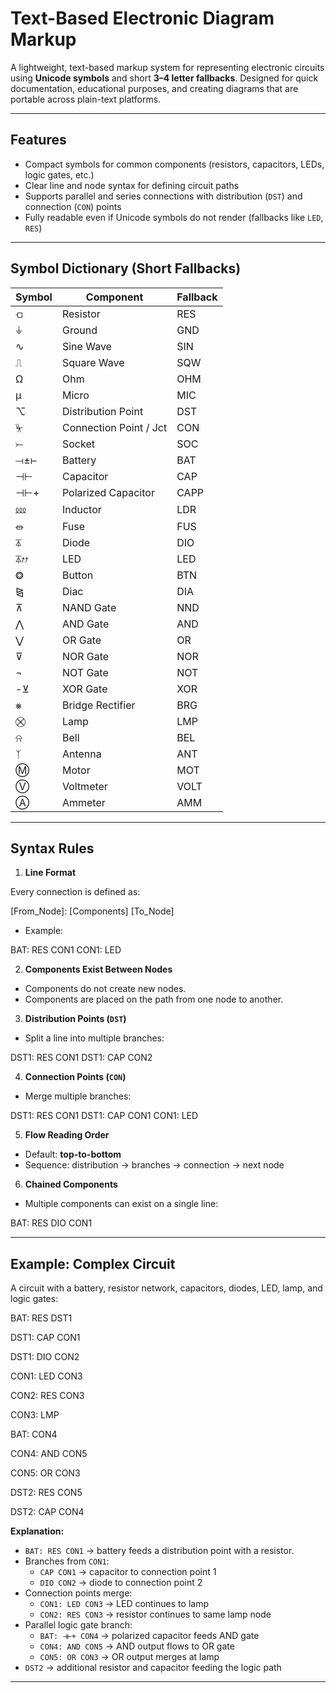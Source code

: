 # Text-Based Electronic Diagram Markup

A lightweight, text-based markup system for representing electronic circuits using **Unicode symbols** and short **3–4 letter fallbacks**. Designed for quick documentation, educational purposes, and creating diagrams that are portable across plain-text platforms.

---

## Features

- Compact symbols for common components (resistors, capacitors, LEDs, logic gates, etc.)
- Clear line and node syntax for defining circuit paths
- Supports parallel and series connections with distribution (`DST`) and connection (`CON`) points
- Fully readable even if Unicode symbols do not render (fallbacks like `LED`, `RES`)

---

## Symbol Dictionary (Short Fallbacks)

| Symbol       | Component                | Fallback |
|--------------|-------------------------|----------|
| ⟤           | Resistor                | RES      |
| ⏚           | Ground                  | GND      |
| ∿            | Sine Wave               | SIN      |
| ⎍            | Square Wave             | SQW      |
| Ω            | Ohm                     | OHM      |
| μ            | Micro                   | MIC      |
| ⌥            | Distribution Point      | DST      |
| ⏧            | Connection Point / Jct  | CON      |
| ⤚            | Socket                  | SOC      |
| ⟞±⊢        | Battery                 | BAT      |
| ⊣⊢           | Capacitor               | CAP      |
| ⊣⊢+          | Polarized Capacitor     | CAPP     |
| ⅏            | Inductor                | LDR      |
| ⏛            | Fuse                    | FUS      |
| ⏄            | Diode                   | DIO      |
| ⏄⭎⭎        | LED                     | LED      |
| ⭗            | Button                  | BTN      |
| ⧎            | Diac                    | DIA      |
| ⊼            | NAND Gate               | NND      |
| ⋀            | AND Gate                | AND      |
| ⋁            | OR Gate                 | OR       |
| ⊽            | NOR Gate                | NOR      |
| ¬            | NOT Gate                | NOT      |
| -⊻           | XOR Gate                | XOR      |
| ⨳            | Bridge Rectifier        | BRG      |
| ⛒            | Lamp                    | LMP      |
| ⍾            | Bell                    | BEL      |
| ᛉ            | Antenna                 | ANT      |
| Ⓜ            | Motor                   | MOT      |
| Ⓥ            | Voltmeter               | VOLT     |
| Ⓐ            | Ammeter                 | AMM      |

---

## Syntax Rules

1. **Line Format**

Every connection is defined as:

[From_Node]: [Components] [To_Node]


- Example:

BAT: RES CON1
CON1: LED 


2. **Components Exist Between Nodes**

- Components do not create new nodes.
- Components are placed on the path from one node to another.

3. **Distribution Points (`DST`)**

- Split a line into multiple branches:

DST1: RES CON1
DST1: CAP CON2


4. **Connection Points (`CON`)**

- Merge multiple branches:

DST1: RES CON1
DST1: CAP CON1
CON1: LED


5. **Flow Reading Order**

- Default: **top-to-bottom**
- Sequence: distribution → branches → connection → next node

6. **Chained Components**

- Multiple components can exist on a single line:

BAT: RES DIO CON1

---

## Example: Complex Circuit

A circuit with a battery, resistor network, capacitors, diodes, LED, lamp, and logic gates:

BAT: RES DST1

DST1: CAP CON1

DST1: DIO CON2

CON1: LED CON3

CON2: RES CON3

CON3: LMP

BAT: CON4

CON4: AND CON5

CON5: OR CON3

DST2: RES CON5

DST2: CAP CON4

**Explanation:**

- `BAT: RES CON1` → battery feeds a distribution point with a resistor.
- Branches from `CON1`:
  - `CAP CON1` → capacitor to connection point 1
  - `DIO CON2` → diode to connection point 2
- Connection points merge:
  - `CON1: LED CON3` → LED continues to lamp
  - `CON2: RES CON3` → resistor continues to same lamp node
- Parallel logic gate branch:
  - `BAT: ⊣⊢+ CON4` → polarized capacitor feeds AND gate
  - `CON4: AND CON5` → AND output flows to OR gate
  - `CON5: OR CON3` → OR output merges at lamp
- `DST2` → additional resistor and capacitor feeding the logic path

---
